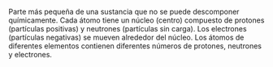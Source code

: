 Parte más pequeña de una sustancia que no
 se puede descomponer químicamente. Cada 
 átomo tiene un núcleo (centro) compuesto 
 de protones (partículas positivas) y 
 neutrones (partículas sin carga). Los 
 electrones (partículas negativas) se 
 mueven alrededor del núcleo. Los átomos 
 de diferentes elementos contienen 
 diferentes números de protones, neutrones 
 y electrones.